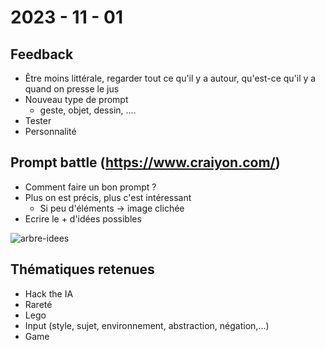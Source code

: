 # 2023 - 11 - 01

## Feedback

- Être moins littérale, regarder tout ce qu'il y a autour, qu'est-ce qu'il y a quand on presse le jus
- Nouveau type de prompt
  - geste, objet, dessin, ....
- Tester 
- Personnalité



## Prompt battle (https://www.craiyon.com/)

- Comment faire un bon prompt ?
- Plus on est précis, plus c'est intéressant
  - Si peu d'éléments -> image clichée
- Ecrire le + d'idées possibles 

![arbre-idees](C:\Users\leyla\Desktop\head-md-future-of-drawing\process\2023-11-01\images\arbre-idees.jpeg)



## Thématiques retenues

- Hack the IA
- Rareté
- Lego
- Input (style, sujet, environnement, abstraction, négation,...)
- Game